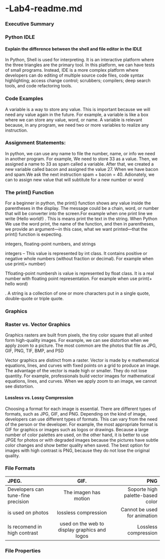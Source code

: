 # -Lab4-readme.md
### Executive Summary

### Python IDLE
#### Explain the difference between the shell and file editor in the IDLE 

In Python, Shell is used for interpreting. It is an interactive platform where the three triangles are the primary tool. In this platform, we can have tests of small programs. Instead, IDE is a more complex platform where developers can do editing of multiple source code files, code syntax highlighting; access change control; scrubbers; compilers; deep search tools, and code refactoring tools.


 ### Code Examples 
 
A variable is a way to store any value. This is important because we will need any value again in the future. For example, a variable is like a box where we can store any value, word, or name. A variable is relevant because, in any program, we need two or more variables to realize any instruction.

### Assignment Statements:

In python, we can use any name to file the number, name, or info we need in another program.  For example, We need to store 33 as a value. Then, we assigned a name to 33 as spam called a variable. After that, we created a new variable called bacon and assigned the value 27. When we have bacon and spam.We ask the next instruction spam + bacon = 40. Adionately, we can to assign new value that will subtitute for a new number or word


### The print() Function

For a beginner in python, the print() function shows any value inside the parentheses in the display. The message could be a chain, word, or number that will be converter into the screen.For example when one print line we write (Hello world!) . This is means print the text in the string. When Python We use the word print, the name of the function, and then in parentheses, we provide an argument—in this case, what we want printed—that the print() function is expecting.

integers, floating-point numbers, and strings

integers – This value is represented by int class. It contains positive or negative whole numbers (without fraction or decimal).  For example when use print(+ number)

Tfloating-point numbersh is value is represented by float class. It is a real number with floating point representation. For example when use print(+ hello word)

. A string is a collection of one or more characters put in a single quote, double-quote or triple quote.

### Graphics

### Raster vs. Vector Graphics

Graphics rasters are built from pixels, the tiny color square that all united form high-quality images. For example, we can see distortion when we apply zoom to a picture. The most common are the photos that file as JPG, GIF, PNG, TIF, BMP, and PSD


Vector graphics are distinct from a raster. Vector is made by e mathematical equations, lines, and curves with fixed points on a grid to produce an image. The advantage of the vector is made high or smaller. They do not lose quantity. For example, professionals build vector images for mathematical equations, lines, and curves. When we apply zoom to an image, we cannot see distortion.

#### Lossless vs. Lossy Compression 

Choosing a format for each image is essential. There are different types of formats, such as JPG, GIF, and PNG. Depending on the kind of image, developers can use different types of formats. This can vary from the need of the person or the developer. For example, the most appropriate format is GIF for graphics or images such as logos or drawings. Because a large number of color palettes are used, on the other hand, it is better to use JPGE for photos or with degraded images because the pictures have subtle color changes and show better quality when saved. The best option for images with high contrast is PNG, because they do not lose the original quality.


### File Formats

| JPEG.                              | GIF.                                        | PNG 
| :---                               |     :---:                                   |                                ---: |
| Developers can tune-fine precision | The imagen has motion                       |Soporte high palette-based color     |
| is used on photos                  | lossless compression                        |Cannot be used for animation         |
|Is recomend in high contrast        |used on the web to display graphics and logos|Lossless compression                 |

### File Properties






